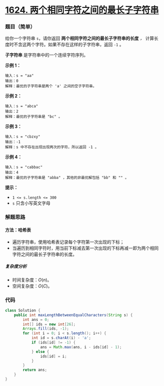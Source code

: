 # [1624. 两个相同字符之间的最长子字符串](https://leetcode.cn/problems/largest-substring-between-two-equal-characters/)

### 题目（简单）

给你一个字符串 `s`，请你返回 **两个相同字符之间的最长子字符串的长度** *，* 计算长度时不含这两个字符。如果不存在这样的子字符串，返回 `-1` 。

**子字符串** 是字符串中的一个连续字符序列。

**示例 1：**

```
输入：s = "aa"
输出：0
解释：最优的子字符串是两个 'a' 之间的空子字符串。
```

**示例 2：**

```
输入：s = "abca"
输出：2
解释：最优的子字符串是 "bc" 。
```

**示例 3：**

```
输入：s = "cbzxy"
输出：-1
解释：s 中不存在出现出现两次的字符，所以返回 -1 。
```

**示例 4：**

```
输入：s = "cabbac"
输出：4
解释：最优的子字符串是 "abba" ，其他的非最优解包括 "bb" 和 "" 。
```

**提示：**

* `1 <= s.length <= 300`
* `s` 只含小写英文字母


### 解题思路

#### 方法：哈希表

- 遍历字符串，使用哈希表记录每个字符第一次出现的下标；
- 当遍历到相同字符时，用当前下标减去第一次出现的下标再减一即为两个相同字符之间的最长子字符串的长度。

##### 复杂度分析

- 时间复杂度：$O(n)$。
- 空间复杂度：$O(C)$。

### 代码

```java
class Solution {
    public int maxLengthBetweenEqualCharacters(String s) {
        int ans = 0;
        int[] ids = new int[26];
        Arrays.fill(ids, -1);
        for (int i = 0; i < s.length(); i++) {
            int id = s.charAt(i) - 'a';
            if (ids[id] != -1) {
                ans = Math.max(ans, i - ids[id] - 1);
            } else {
                ids[id] = i;
            }
        }
        return ans;
    }
}
```
